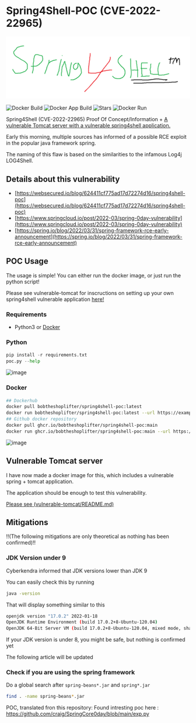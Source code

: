 # Spring4Shell-POC (CVE-2022-22965)

![Spring4Shell](spring4shell.png)

![Docker Build](https://github.com/BobTheShoplifter/Spring4Shell-POC/actions/workflows/docker-publish.yml/badge.svg) ![Docker App Build](https://github.com/BobTheShoplifter/Spring4Shell-POC/actions/workflows/app-docker-publish.yml/badge.svg) ![Stars](https://img.shields.io/github/stars/BobTheShoplifter/Spring4Shell-POC?style=social) ![Docker Run](https://img.shields.io/github/followers/BobTheShoplifter?label=Follow&style=social)

Spring4Shell (CVE-2022-22965) Proof Of Concept/Information + [A vulnerable Tomcat server with a vulnerable spring4shell application.](vulnerable-tomcat/)

Early this morning, multiple sources has informed of a possible RCE exploit in the popular java framework spring.

The naming of this flaw is based on the similarities to the infamous Log4j LOG4Shell.

## Details about this vulnerability

- [https://websecured.io/blog/624411cf775ad17d72274d16/spring4shell-poc](https://websecured.io/blog/624411cf775ad17d72274d16/spring4shell-poc)
- [https://www.springcloud.io/post/2022-03/spring-0day-vulnerability](https://www.springcloud.io/post/2022-03/spring-0day-vulnerability)
- [https://spring.io/blog/2022/03/31/spring-framework-rce-early-announcement](https://spring.io/blog/2022/03/31/spring-framework-rce-early-announcement)

## POC Usage

The usage is simple! You can either run the docker image, or just run the python script!

Please see vulnerable-tomcat for inscructions on setting up your own spring4shell vulnerable application [here!](vulnerable-tomcat/)

### Requirements

- Python3 or [Docker](https://hub.docker.com/r/bobtheshoplifter/spring4shell-poc)

### Python

```python
pip install -r requirements.txt
poc.py --help
```

![image](https://user-images.githubusercontent.com/22559547/161398549-05d279b2-51d6-49fb-9245-018747606321.png)

### Docker

```sh
## Dockerhub
docker pull bobtheshoplifter/spring4shell-poc:latest
docker run bobtheshoplifter/spring4shell-poc:latest --url https://example.io/
## Github docker repository
docker pull ghcr.io/bobtheshoplifter/spring4shell-poc:main
docker run ghcr.io/bobtheshoplifter/spring4shell-poc:main --url https://example.io/
```

![image](https://user-images.githubusercontent.com/22559547/161400099-fb6c4f02-9d48-457a-8c91-041a9a8438b7.png)

## Vulnerable Tomcat server

I have now made a docker image for this, which includes a vulnerable spring + tomcat application.

The application should be enough to test this vulnerability.

[Please see (vulnerable-tomcat/README.md)](vulnerable-tomcat/README.md)

## Mitigations

!!(The following mitigations are only theoretical as nothing has been confirmed)!!

### JDK Version under 9

Cyberkendra informed that JDK versions lower than JDK 9

You can easily check this by running

```sh
java -version
```

That will display something similar to this

```sh
openjdk version "17.0.2" 2022-01-18
OpenJDK Runtime Environment (build 17.0.2+8-Ubuntu-120.04)
OpenJDK 64-Bit Server VM (build 17.0.2+8-Ubuntu-120.04, mixed mode, sharing)
```

If your JDK version is under 8, you might be safe, but nothing is confirmed yet

The following article will be updated

### Check if you are using the spring framework

Do a global search after `spring-beans*.jar` and `spring*.jar`

```sh
find . -name spring-beans*.jar
```

[^1]: POC, translated fron this repository.

POC, translated fron this repository: Found intresting poc here : https://github.com/craig/SpringCore0day/blob/main/exp.py
